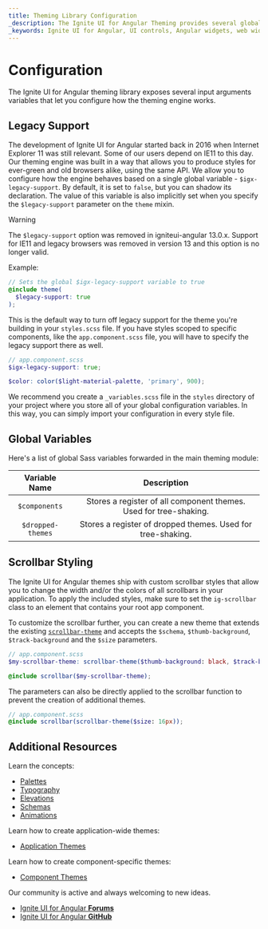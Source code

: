 ```yaml
---
title: Theming Library Configuration
_description: The Ignite UI for Angular Theming provides several global variables that let you configure how the theming engine works.
_keywords: Ignite UI for Angular, UI controls, Angular widgets, web widgets, UI widgets, Angular, Native Angular Components Suite, Native Angular Controls, Native Angular Components Library, Native Angular Components, Angular Theming Component, Angular Theming
---
```


# Configuration

<div class="highlight">The Ignite UI for Angular theming library exposes several input arguments variables that let you configure how the theming engine works.</div>
<div class="divider"></div>

## Legacy Support

The development of Ignite UI for Angular started back in 2016 when Internet Explorer 11 was still relevant. Some of our users depend on IE11 to this day. Our theming engine was built in a way that allows you to produce styles for ever-green and old browsers alike, using the same API. We allow you to configure how the engine behaves based on a single global variable - `$igx-legacy-support`. By default, it is set to `false`, but you can shadow its declaration. The value of this variable is also implicitly set when you specify the `$legacy-support` parameter on the `theme` mixin.

> [!WARNING]
> The `$legacy-support` option was removed in igniteui-angular 13.0.x. Support for IE11 and legacy browsers was removed in version 13 and this option is no longer valid.

Example:

```scss
// Sets the global $igx-legacy-support variable to true
@include theme(
  $legacy-support: true
);
```

This is the default way to turn off legacy support for the theme you're building in your `styles.scss` file. If you have styles scoped to specific components, like the `app.component.scss` file, you will have to specify the legacy support there as well.

```scss
// app.component.scss
$igx-legacy-support: true;

$color: color($light-material-palette, 'primary', 900);
```

We recommend you create a `_variables.scss` file in the `styles` directory of your project where you store all of your global configuration variables. In this way, you can simply import your configuration in every style file.

## Global Variables

Here's a list of global Sass variables forwarded in the main theming module:

| Variable Name | Description                                                                 |
|:-------------:|:---------------------------------------------------------------------------:|
| `$components` | Stores a register of all component themes. Used for tree-shaking.           |
| `$dropped-themes`  | Stores a register of dropped themes. Used for tree-shaking. |

## Scrollbar Styling

The Ignite UI for Angular themes ship with custom scrollbar styles that allow you to change the width and/or the colors of all scrollbars in your application. To apply the included styles, make sure to set the `ig-scrollbar` class to an element that contains your root app component.

To customize the scrollbar further, you can create a new theme that extends the existing [`scrollbar-theme`]({environment:sassApiUrl}/index.html#function-scrollbar-theme) and accepts the `$schema`, `$thumb-background`, `$track-background` and the `$size` parameters.

```scss
// app.component.scss
$my-scrollbar-theme: scrollbar-theme($thumb-background: black, $track-background: gray);

@include scrollbar($my-scrollbar-theme);
```
The parameters can also be directly applied to the scrollbar function to prevent the creation of additional themes.
```scss
// app.component.scss
@include scrollbar(scrollbar-theme($size: 16px));
```

<div class="divider"></div>

## Additional Resources
Learn the concepts:

* [Palettes](./palettes.md)
* [Typography](./typography.md)
* [Elevations](./elevations.md)
* [Schemas](./schemas.md)
* [Animations](./animations.md)

Learn how to create application-wide themes:
* [Application Themes](./global-themes.md)

Learn how to create component-specific themes:
* [Component Themes](./component-themes.md)

Our community is active and always welcoming to new ideas.

* [Ignite UI for Angular **Forums**](https://www.infragistics.com/community/forums/f/ignite-ui-for-angular)
* [Ignite UI for Angular **GitHub**](https://github.com/IgniteUI/igniteui-angular)
